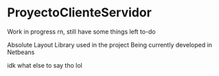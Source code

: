 # ProyectoClienteServidor

Work in progress rn, still have some things left to-do

Absolute Layout Library used in the project
Being currently developed in Netbeans

idk what else to say tho lol
